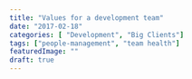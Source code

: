 ```yaml
---
title: "Values for a development team"
date: "2017-02-18"
categories: [ "Development", "Big Clients"]
tags: ["people-management", "team health"]
featuredImage: ""
draft: true
---
```

